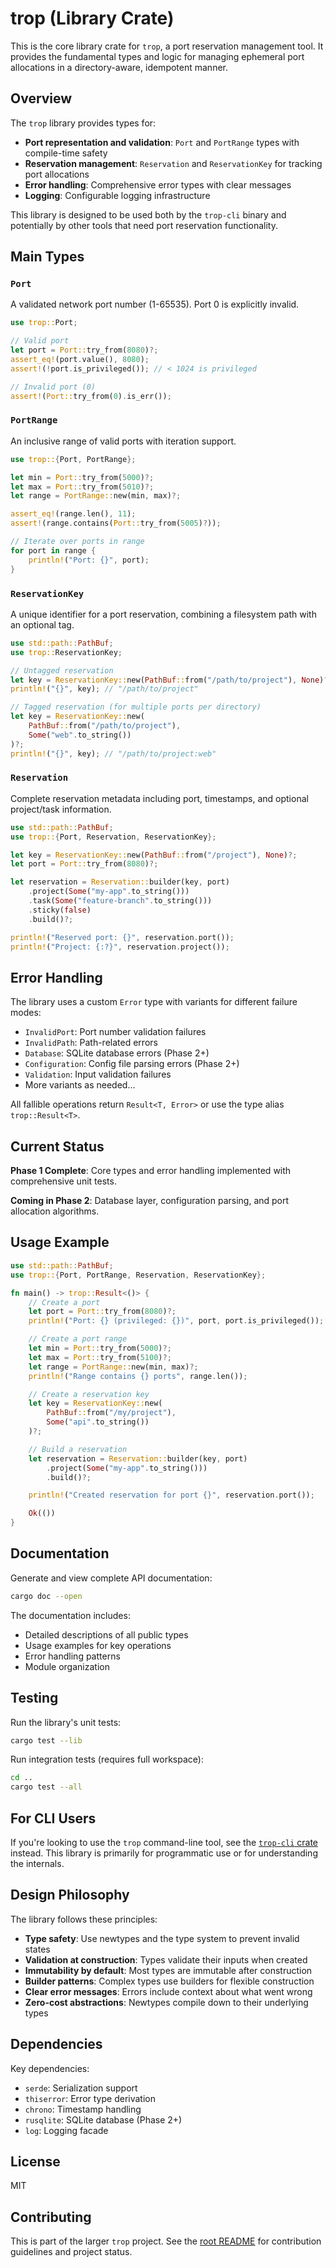 # trop (Library Crate)

This is the core library crate for `trop`, a port reservation management tool. It provides the fundamental types and logic for managing ephemeral port allocations in a directory-aware, idempotent manner.

## Overview

The `trop` library provides types for:

- **Port representation and validation**: `Port` and `PortRange` types with compile-time safety
- **Reservation management**: `Reservation` and `ReservationKey` for tracking port allocations
- **Error handling**: Comprehensive error types with clear messages
- **Logging**: Configurable logging infrastructure

This library is designed to be used both by the `trop-cli` binary and potentially by other tools that need port reservation functionality.

## Main Types

### `Port`

A validated network port number (1-65535). Port 0 is explicitly invalid.

```rust
use trop::Port;

// Valid port
let port = Port::try_from(8080)?;
assert_eq!(port.value(), 8080);
assert!(!port.is_privileged()); // < 1024 is privileged

// Invalid port (0)
assert!(Port::try_from(0).is_err());
```

### `PortRange`

An inclusive range of valid ports with iteration support.

```rust
use trop::{Port, PortRange};

let min = Port::try_from(5000)?;
let max = Port::try_from(5010)?;
let range = PortRange::new(min, max)?;

assert_eq!(range.len(), 11);
assert!(range.contains(Port::try_from(5005)?));

// Iterate over ports in range
for port in range {
    println!("Port: {}", port);
}
```

### `ReservationKey`

A unique identifier for a port reservation, combining a filesystem path with an optional tag.

```rust
use std::path::PathBuf;
use trop::ReservationKey;

// Untagged reservation
let key = ReservationKey::new(PathBuf::from("/path/to/project"), None)?;
println!("{}", key); // "/path/to/project"

// Tagged reservation (for multiple ports per directory)
let key = ReservationKey::new(
    PathBuf::from("/path/to/project"),
    Some("web".to_string())
)?;
println!("{}", key); // "/path/to/project:web"
```

### `Reservation`

Complete reservation metadata including port, timestamps, and optional project/task information.

```rust
use std::path::PathBuf;
use trop::{Port, Reservation, ReservationKey};

let key = ReservationKey::new(PathBuf::from("/project"), None)?;
let port = Port::try_from(8080)?;

let reservation = Reservation::builder(key, port)
    .project(Some("my-app".to_string()))
    .task(Some("feature-branch".to_string()))
    .sticky(false)
    .build()?;

println!("Reserved port: {}", reservation.port());
println!("Project: {:?}", reservation.project());
```

## Error Handling

The library uses a custom `Error` type with variants for different failure modes:

- `InvalidPort`: Port number validation failures
- `InvalidPath`: Path-related errors
- `Database`: SQLite database errors (Phase 2+)
- `Configuration`: Config file parsing errors (Phase 2+)
- `Validation`: Input validation failures
- More variants as needed...

All fallible operations return `Result<T, Error>` or use the type alias `trop::Result<T>`.

## Current Status

**Phase 1 Complete**: Core types and error handling implemented with comprehensive unit tests.

**Coming in Phase 2**: Database layer, configuration parsing, and port allocation algorithms.

## Usage Example

```rust
use std::path::PathBuf;
use trop::{Port, PortRange, Reservation, ReservationKey};

fn main() -> trop::Result<()> {
    // Create a port
    let port = Port::try_from(8080)?;
    println!("Port: {} (privileged: {})", port, port.is_privileged());

    // Create a port range
    let min = Port::try_from(5000)?;
    let max = Port::try_from(5100)?;
    let range = PortRange::new(min, max)?;
    println!("Range contains {} ports", range.len());

    // Create a reservation key
    let key = ReservationKey::new(
        PathBuf::from("/my/project"),
        Some("api".to_string())
    )?;

    // Build a reservation
    let reservation = Reservation::builder(key, port)
        .project(Some("my-app".to_string()))
        .build()?;

    println!("Created reservation for port {}", reservation.port());

    Ok(())
}
```

## Documentation

Generate and view complete API documentation:

```bash
cargo doc --open
```

The documentation includes:
- Detailed descriptions of all public types
- Usage examples for key operations
- Error handling patterns
- Module organization

## Testing

Run the library's unit tests:

```bash
cargo test --lib
```

Run integration tests (requires full workspace):

```bash
cd ..
cargo test --all
```

## For CLI Users

If you're looking to use the `trop` command-line tool, see the [`trop-cli` crate](../trop-cli/README.md) instead. This library is primarily for programmatic use or for understanding the internals.

## Design Philosophy

The library follows these principles:

- **Type safety**: Use newtypes and the type system to prevent invalid states
- **Validation at construction**: Types validate their inputs when created
- **Immutability by default**: Most types are immutable after construction
- **Builder patterns**: Complex types use builders for flexible construction
- **Clear error messages**: Errors include context about what went wrong
- **Zero-cost abstractions**: Newtypes compile down to their underlying types

## Dependencies

Key dependencies:
- `serde`: Serialization support
- `thiserror`: Error type derivation
- `chrono`: Timestamp handling
- `rusqlite`: SQLite database (Phase 2+)
- `log`: Logging facade

## License

MIT

## Contributing

This is part of the larger `trop` project. See the [root README](../README.md) for contribution guidelines and project status.
